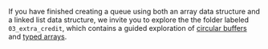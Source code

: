 If you have finished creating a queue using both an array data structure and a linked list data structure, we invite you to explore the the folder labeled `03_extra_credit`, which contains a guided exploration of [circular buffers](https://en.wikipedia.org/wiki/Circular_buffer) and [typed arrays](https://developer.mozilla.org/en-US/docs/Web/JavaScript/Reference/Global_Objects/Int8Array).
